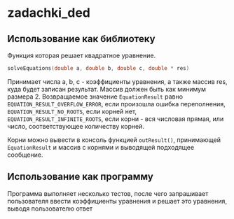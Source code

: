 # zadachki_ded
## Использование как библиотеку
Функция которая решает квадратное уравнение.
```c
solveEquations(double a, double b, double c, double * res)
```
Принимает числа a, b, c - коэффициенты уравнения, а также массив res, куда будет записан результат. Массив должен быть как минимум размера 2.
Возвращаемое значение `EquationResult` равно `EQUATION_RESULT_OVERFLOW_ERROR`, если произошла ошибка переполнения, `EQUATION_RESULT_NO_ROOTS`, если корней нет,
`EQUATION_RESULT_INFINITE_ROOTS`, если корни - вся числовая прямая, или число, соответствующее количеству корней.

Корни можно вывести в консоль функцией `outResult()`, принимающей `EquationResult` и массив с корнями и выводящей подходящее сообщение.

## Использование как программу
Программа выполняет несколько тестов, после чего запрашивает пользователя ввести коэффициенты уравнения и решает это уравнения, выводя пользователю ответ
